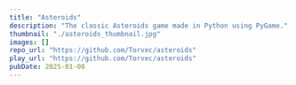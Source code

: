 ```yaml
---
title: "Asteroids"
description: "The classic Asteroids game made in Python using PyGame."
thumbnail: "./asteroids_thumbnail.jpg"
images: []
repo_url: "https://github.com/Torvec/asteroids"
play_url: "https://github.com/Torvec/asteroids"
pubDate: 2025-01-08
---
```


